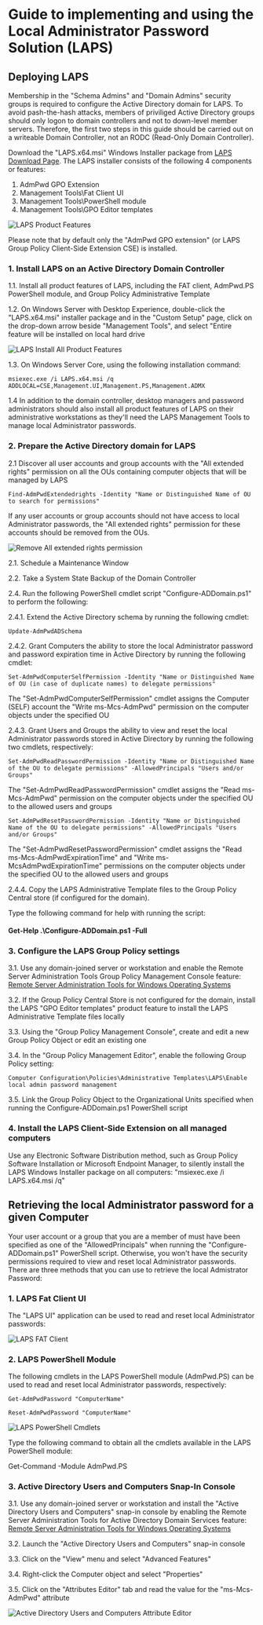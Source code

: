 # Guide to implementing and using the Local Administrator Password Solution (LAPS)

## Deploying LAPS

Membership in the "Schema Admins" and "Domain Admins" security groups is required to configure the Active Directory domain for LAPS.  To avoid pash-the-hash attacks, members of priviliged Active Directory groups should only logon to domain controllers and not to down-level member servers.  Therefore, the first two steps in this guide should be carried out on a writeable Domain Controller, not an RODC (Read-Only Domain Controller).

Download the "LAPS.x64.msi" Windows Installer package from [LAPS Download Page](https://www.microsoft.com/en-us/download/details.aspx?id=46899). The LAPS installer consists of the following 4 components or features:

1. AdmPwd GPO Extension
2. Management Tools\Fat Client UI
3. Management Tools\PowerShell module
4. Management Tools\GPO Editor templates

![LAPS Product Features](/images/LAPSProductFeatures.png)
  
Please note that by default only the "AdmPwd GPO extension" (or LAPS Group Policy Client-Side Extension CSE) is installed.

### 1. Install LAPS on an Active Directory Domain Controller

1.1. Install all product features of LAPS, including the FAT client, AdmPwd.PS PowerShell module, and Group Policy Administrative Template

1.2. On Windows Server with Desktop Experience, double-click the "LAPS.x64.msi" installer package and in the "Custom Setup" page, click on the drop-down arrow beside "Management Tools", and select "Entire feature will be installed on local hard drive

![LAPS Install All Product Features](/images/LAPSInstallAllProductFeatures.png)

1.3. On Windows Server Core, using the following installation command:

    msiexec.exe /i LAPS.x64.msi /q ADDLOCAL=CSE,Management.UI,Management.PS,Management.ADMX

1.4 In addition to the domain controller, desktop managers and password administrators should also install all product features of LAPS on their administrative workstations as they'll need the LAPS Management Tools to manage local Administrator passwords.

### 2. Prepare the Active Directory domain for LAPS

2.1 Discover all user accounts and group accounts with the "All extended rights" permission on all the OUs containing computer objects that will be managed by LAPS

    Find-AdmPwdExtendedrights -Identity "Name or Distinguished Name of OU to search for permissions"

If any user accounts or group accounts should not have access to local Administrator passwords, the "All extended rights" permission for these accounts should be removed from the OUs.

![Remove All extended rights permission](/images/AllExtendedRightsPermission.png)

2.1. Schedule a Maintenance Window

2.2. Take a System State Backup of the Domain Controller

2.4. Run the following PowerShell cmdlet script "Configure-ADDomain.ps1" to perform the following:

2.4.1. Extend the Active Directory schema by running the following cmdlet:

    Update-AdmPwdADSchema

2.4.2. Grant Computers the ability to store the local Administrator password and password expiration time in Active Directory by running the following cmdlet:

    Set-AdmPwdComputerSelfPermission -Identity "Name or Distinguished Name of OU (in case of duplicate names) to delegate permissions"

The "Set-AdmPwdComputerSelfPermission" cmdlet assigns the Computer (SELF) account the "Write ms-Mcs-AdmPwd" permission on the computer objects under the specified OU

2.4.3. Grant Users and Groups the ability to view and reset the local Administrator passwords stored in Active Directory by running the following two cmdlets, respectively:

    Set-AdmPwdReadPasswordPermission -Identity "Name or Distinguished Name of the OU to delegate permissions" -AllowedPrincipals "Users and/or Groups"

The "Set-AdmPwdReadPasswordPermission" cmdlet assigns the "Read ms-Mcs-AdmPwd" permission on the computer objects under the specified OU to the allowed users and groups

    Set-AdmPwdResetPasswordPermission -Identity "Name or Distinguished Name of the OU to delegate permissions" -AllowedPrincipals "Users and/or Groups"

The "Set-AdmPwdResetPasswordPermission" cmdlet assigns the "Read ms-Mcs-AdmPwdExpirationTime" and "Write ms-McsAdmPwdExpirationTime" permissions on the computer objects under the specified OU to the allowed users and groups

2.4.4. Copy the LAPS Administrative Template files to the Group Policy Central store (if configured for the domain).

Type the following command for help with running the script:

#### Get-Help .\Configure-ADDomain.ps1 -Full</p>

### 3. Configure the LAPS Group Policy settings

3.1. Use any domain-joined server or workstation and enable the Remote Server Administration Tools Group Policy Management Console feature: [Remote Server Administration Tools for Windows Operating Systems](https://support.microsoft.com/en-us/help/2693643/remote-server-administration-tools-rsat-for-windows-operating-systems)

3.2. If the Group Policy Central Store is not configured for the domain, install the LAPS "GPO Editor templates" product feature to install the LAPS Administrative Template files locally

3.3. Using the "Group Policy Management Console", create and edit a new Group Policy Object or edit an existing one

3.4. In the "Group Policy Management Editor", enable the following Group Policy setting:
  
    Computer Configuration\Policies\Administrative Templates\LAPS\Enable local admin password management

3.5. Link the Group Policy Object to the Organizational Units specified when running the Configure-ADDomain.ps1 PowerShell script

### 4. Install the LAPS Client-Side Extension on all managed computers

Use any Electronic Software Distribution method, such as Group Policy Software Installation or Microsoft Endpoint Manager, to silently install the LAPS Windows Installer package on all computers: "msiexec.exe /i LAPS.x64.msi /q"

## Retrieving the local Administrator password for a given Computer

Your user account or a group that you are a member of must have been specified as one of the "AllowedPrincipals" when running the "Configure-ADDomain.ps1" PowerShell script. Otherwise, you won't have the security permissions required to view and reset local Administrator passwords.  There are three methods that you can use to retrieve the local Admistrator Password:

### 1. LAPS Fat Client UI

The "LAPS UI" application can be used to read and reset local Administrator passwords:

![LAPS FAT Client](/images/LAPSFatClient.png)

### 2. LAPS PowerShell Module

The following cmdlets in the LAPS PowerShell module (AdmPwd.PS) can be used to read and reset local Administrator passwords, respectively:

    Get-AdmPwdPassword "ComputerName"

    Reset-AdmPwdPassword "ComputerName"

![LAPS PowerShell Cmdlets](/images/LAPSPowerShellCmdlets.png)

Type the following command to obtain all the cmdlets available in the LAPS PowerShell module:

Get-Command -Module AdmPwd.PS

### 3. Active Directory Users and Computers Snap-In Console

3.1. Use any domain-joined server or workstation and install the "Active Directory Users and Computers" snap-in console by enabling the Remote Server Administration Tools for Active Directory Domain Services feature: [Remote Server Administration Tools for Windows Operating Systems](https://support.microsoft.com/en-us/help/2693643/remote-server-administration-tools-rsat-for-windows-operating-systems)

3.2. Launch the "Active Directory Users and Computers" snap-in console

3.3. Click on the "View" menu and select "Advanced Features"

3.4. Right-click the Computer object and select "Properties"

3.5. Click on the "Attributes Editor" tab and read the value for the "ms-Mcs-AdmPwd" attribute

![Active Directory Users and Computers Attribute Editor](/images/ADUsersComputersAttributeEditor.png)
